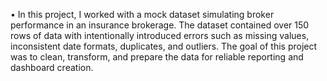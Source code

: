 •	In this project, I worked with a mock dataset simulating broker performance in an insurance brokerage. The dataset contained over 150 rows of data with intentionally introduced errors such as missing values, inconsistent date formats, duplicates, and outliers. The goal of this project was to clean, transform, and prepare the data for reliable reporting and dashboard creation.
